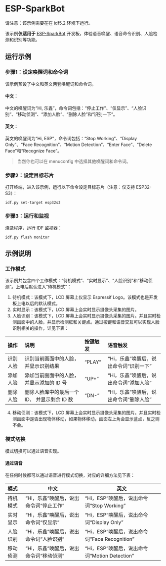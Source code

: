 # ESP-SparkBot

请注意：该示例需要在在 idf5.2 环境下运行。

该示例**仅适用于** [ESP-SparkBot](https://oshwhub.com/esp-college/esp-sparkbot) 开发板，体验语音唤醒、语音命令识别、人脸检测和识别等功能。


## 运行示例

### 步骤1：设定唤醒词和命令词

该示例预设了中文和英文两套唤醒词和命令词。

#### 中文：

中文的唤醒词为“Hi, 乐鑫”，命令词包括：“停止工作”、“仅显示”、“人脸识别”、“移动侦测”、“添加人脸”、“删除人脸”和“识别一下”。

#### 英文：

英文的唤醒词为“Hi, ESP”，命令词包括：“Stop Working”、“Display Only”、“Face Recognition”、“Motion Detection”、“Enter Face”、“Delete Face”和“Recognize Face”。

> 当然你也可以在 menuconfig 中选择其他唤醒词和命令词。

### 步骤2：设定目标芯片

打开终端，进入该示例，运行以下命令设定目标芯片（注意：仅支持 ESP32-S3）：

```shell
idf.py set-target esp32s3
```

### 步骤3：运行和监视

烧录程序，运行 IDF 监视器：

```shell
idf.py flash monitor
```


## 示例说明

### 工作模式

该示例共包含四个工作模式：“待机模式”、“实时显示”、“人脸识别”和“移动侦测”。上电后默认进入“待机模式”：

1. 待机模式：该模式下，LCD 屏幕上仅显示 Espressif Logo。该模式也是开发板上电以后的默认模式。
1. 实时显示：该模式下，LCD 屏幕上会实时显示摄像头采集的图片。
1. 人脸识别：该模式下，LCD 屏幕上会实时显示摄像头采集的图片。并且实时检测画面中的人脸，并显示检测框和关键点。通过按键和语音交互可以实现人脸识别相关的操作，详见下表：

| 操作     | 说明                                         | 按键触发 | 语音触发                               |
| :------- | :------------------------------------------- | :------- | :------------------------------------- |
| 识别人脸 | 识别当前画面中的人脸，并显示识别结果         | “PLAY”   | “Hi，乐鑫”唤醒后，说出命令词“识别一下” |
| 添加人脸 | 添加当前画面中的人脸，并显示添加的 ID 号     | “UP+”    | “Hi，乐鑫”唤醒后，说出命令词“添加人脸” |
| 删除人脸 | 删除人脸库中的最后一个 ID， 并显示剩余 ID 数 | “DN-”    | “Hi，乐鑫”唤醒后，说出命令词“删除人脸” |

4. 移动侦测：该模式下，LCD 屏幕上会实时显示摄像头采集的图片。并且实时检测画面中是否出现物体移动，如果物体移动，画面左上角会显示蓝点，反之则不会。



### 模式切换

模式切换可以通过语音实现。


#### 通过语音

在任何时候都可以通过语音进行模式切换，对应的详细方法见下表：

| 模式     | 中文                                   | 英文                                          |
| :------- | -------------------------------------- | --------------------------------------------- |
| 待机模式 | “Hi，乐鑫”唤醒后，说出命令词“停止工作” | “Hi，ESP”唤醒后，说出命令词“Stop Working”     |
| 实时显示 | “Hi，乐鑫”唤醒后，说出命令词“仅显示”   | “Hi，ESP”唤醒后，说出命令词“Display Only”     |
| 人脸识别 | “Hi，乐鑫”唤醒后，说出命令词“人脸识别” | “Hi，ESP”唤醒后，说出命令词“Face Recognition” |
| 移动侦测 | “Hi，乐鑫”唤醒后，说出命令词“移动侦测” | “Hi，ESP”唤醒后，说出命令词“Motion Detection” |

